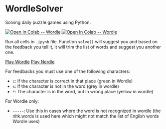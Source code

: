 # WordleSolver
Solving daily puzzle games using Python. 

[![Open In Colab -- Wordle](https://colab.research.google.com/assets/colab-badge.svg)](https://colab.research.google.com/github/aminrd/WordleSolver/blob/main/run_me.ipynb)
[![Open In Colab -- Wordle](https://colab.research.google.com/assets/colab-badge.svg)](https://colab.research.google.com/github/aminrd/WordleSolver/blob/main/nerdle_solver.ipynb)


Run all cells in `.ipynb` file. Function `solve()` will suggest you and based on the feedback you tell it, it will trim the list of words and suggest you another one. 

[Play Wordle](https://www.nytimes.com/games/wordle/index.html)
[Play Nerdle](https://nerdlegame.com/)

For feedbacks you must use one of the following characters: 
* `c`: If the character is correct in that place (green in Wordle)
* `x`: If the character is not in the word (grey in wordle)
* `*`: The character is in the word, but in wrong place (yellow in wordle)

For Wordle only: 
* `-----`: Use this in cases where the word is not recognized in wordle (the nltk.words is used here which might not match the list of English words Wordle uses)
